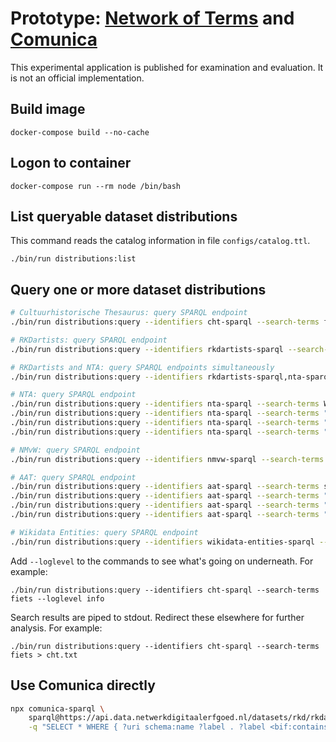 Prototype: [Network of Terms](https://www.netwerkdigitaalerfgoed.nl/en/knowledge-services/usable-digital-heritage/network-of-terms/) and [Comunica](https://comunica.linkeddatafragments.org/)
==============================

This experimental application is published for examination and evaluation. It is not an official implementation.

## Build image

    docker-compose build --no-cache

## Logon to container

    docker-compose run --rm node /bin/bash

## List queryable dataset distributions

This command reads the catalog information in file `configs/catalog.ttl`.

    ./bin/run distributions:list

## Query one or more dataset distributions

```bash
# Cultuurhistorische Thesaurus: query SPARQL endpoint
./bin/run distributions:query --identifiers cht-sparql --search-terms fiets

# RKDartists: query SPARQL endpoint
./bin/run distributions:query --identifiers rkdartists-sparql --search-terms Gogh

# RKDartists and NTA: query SPARQL endpoints simultaneously
./bin/run distributions:query --identifiers rkdartists-sparql,nta-sparql --search-terms Gogh

# NTA: query SPARQL endpoint
./bin/run distributions:query --identifiers nta-sparql --search-terms Wieringa
./bin/run distributions:query --identifiers nta-sparql --search-terms "'Wier*'"
./bin/run distributions:query --identifiers nta-sparql --search-terms "Wieringa OR Mulisch"
./bin/run distributions:query --identifiers nta-sparql --search-terms "Jan AND Vries"

# NMvW: query SPARQL endpoint
./bin/run distributions:query --identifiers nmvw-sparql --search-terms eiland

# AAT: query SPARQL endpoint
./bin/run distributions:query --identifiers aat-sparql --search-terms schilderij
./bin/run distributions:query --identifiers aat-sparql --search-terms "schil*"
./bin/run distributions:query --identifiers aat-sparql --search-terms "schilderij OR tekening"
./bin/run distributions:query --identifiers aat-sparql --search-terms "cartoon* OR prent*"

# Wikidata Entities: query SPARQL endpoint
./bin/run distributions:query --identifiers wikidata-entities-sparql --search-terms Rembrandt
```

Add `--loglevel` to the commands to see what's going on underneath. For example:

    ./bin/run distributions:query --identifiers cht-sparql --search-terms fiets --loglevel info

Search results are piped to stdout. Redirect these elsewhere for further analysis. For example:

    ./bin/run distributions:query --identifiers cht-sparql --search-terms fiets > cht.txt

## Use Comunica directly

```bash
npx comunica-sparql \
    sparql@https://api.data.netwerkdigitaalerfgoed.nl/datasets/rkd/rkdartists/services/rkdartists/sparql \
    -q "SELECT * WHERE { ?uri schema:name ?label . ?label <bif:contains> 'gogh' } LIMIT 10"
```
